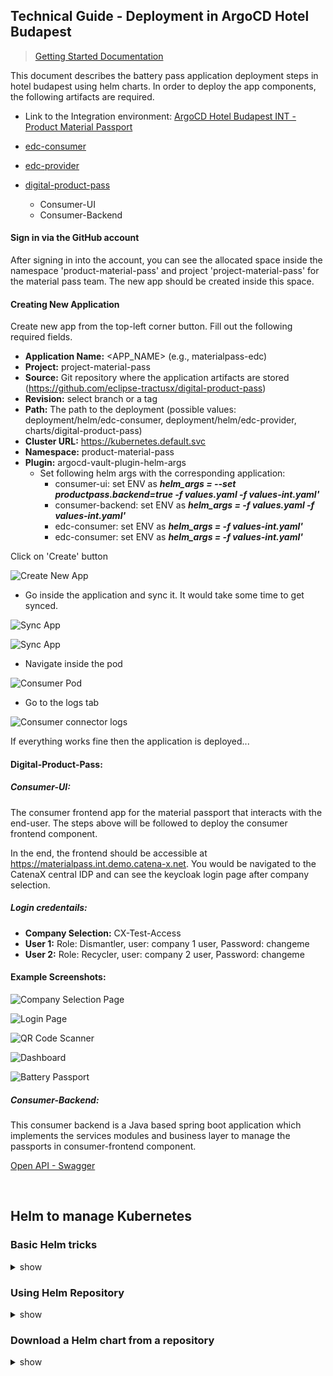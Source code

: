 <!--
  Catena-X - Product Passport Consumer Application
 
  Copyright (c) 2022, 2023 BASF SE, BMW AG, Henkel AG & Co. KGaA
 
  See the NOTICE file(s) distributed with this work for additional
  information regarding copyright ownership.
 
  This program and the accompanying materials are made available under the
  terms of the Apache License, Version 2.0 which is available at
  https://www.apache.org/licenses/LICENSE-2.0.
 
  Unless required by applicable law or agreed to in writing, software
  distributed under the License is distributed on an "AS IS" BASIS
  WITHOUT WARRANTIES OR CONDITIONS OF ANY KIND,
  either express or implied. See the
  License for the specific language govern in permissions and limitations
  under the License.
 
  SPDX-License-Identifier: Apache-2.0
-->

## Technical Guide - Deployment in ArgoCD Hotel Budapest


> [Getting Started Documentation](../docs/GETTING-STARTED.md)

This document describes the battery pass application deployment steps in hotel budapest using helm charts. In order to deploy the app components, the following artifacts are required. 

- Link to the Integration environment: [ArgoCD Hotel Budapest INT - Product Material Passport](https://argo.int.demo.catena-x.net)

- [edc-consumer](./helm/edc-consumer)

- [edc-provider](./helm/edc-provider)

- [digital-product-pass](../charts/digital-product-pass)
    - Consumer-UI
    - Consumer-Backend

#### Sign in via the GitHub account

After signing in into the account, you can see the allocated space inside the namespace 'product-material-pass' and project 'project-material-pass' for the material pass team. The new app should be created inside this space.

#### Creating New Application

Create new app from the top-left corner button.
Fill out the following required fields.
- **Application Name:** <APP_NAME> (e.g., materialpass-edc)
- **Project:** project-material-pass
- **Source:** Git repository where the application artifacts are stored (https://github.com/eclipse-tractusx/digital-product-pass)
- **Revision:** select branch or a tag
- **Path:** The path to the deployment (possible values: deployment/helm/edc-consumer, deployment/helm/edc-provider, charts/digital-product-pass)
- **Cluster URL:** https://kubernetes.default.svc
- **Namespace:** product-material-pass
- **Plugin:** argocd-vault-plugin-helm-args
    - Set following helm args with the corresponding application:
        - consumer-ui: set ENV as ***helm_args = --set productpass.backend=true -f values.yaml -f values-int.yaml'***
        - consumer-backend: set ENV as ***helm_args = -f values.yaml -f values-int.yaml'***
        - edc-consumer: set ENV as ***helm_args = -f values-int.yaml'***
        - edc-consumer: set ENV as ***helm_args = -f values-int.yaml'***

Click on 'Create' button

![Create New App](./images/create-app-with-vault-plugin.png)

- Go inside the application and sync it. It would take some time to get synced.

![Sync App](./images/sync-app.png)

![Sync App](./images/pod-sync.png)

- Navigate inside the pod

![Consumer Pod](./images/pod-consumer-ui.png)
- Go to the logs tab

![Consumer connector logs](./images/consumer-ui-logs.png)

If everything works fine then the application is deployed...

#### Digital-Product-Pass:

##### Consumer-UI:

The consumer frontend app for the material passport that interacts with the end-user. The steps above will be followed to deploy the consumer frontend component.

In the end, the frontend should be accessible at https://materialpass.int.demo.catena-x.net. You would be navigated to the CatenaX central IDP and can see the keycloak login page after company selection.

##### Login credentails:
- **Company Selection:** CX-Test-Access
- **User 1:** Role: Dismantler, user: company 1 user, Password: changeme
- **User 2:** Role: Recycler, user: company 2 user, Password: changeme

#### Example Screenshots:

![Company Selection Page](./images/company-selection.png)

![Login Page](./images/login.png)

![QR Code Scanner](./images/qr-code-scanner.png)

![Dashboard](./images/battery-pass-dashboard.png)

![Battery Passport](./images/battery-pass.png)

##### Consumer-Backend:

This consumer backend is a Java based spring boot application which implements the services modules and business layer to manage the passports in consumer-frontend component.

[Open API - Swagger](https://materialpass.int.demo.catena-x.net/swagger-ui/index.html)

<br />

## Helm to manage Kubernetes

### Basic Helm tricks

<details><summary>show</summary>
<p>

```bash
# Creating basic helm chart
helm create <CHART_NAME>

# Building chart dependencies
 helm dependency build <SOURCE>

# Updating chart dependencies
 helm dependency update <SOURCE>

# Installing helm release
helm install <CHART_NAME> -f myvalues.yaml ./SOURCE

# Uninstalling helm release
helm uninstall <CHART_NAME>

# Listing helm releases
helm list
```
<p>
</details>

### Using Helm Repository
<details><summary>show</summary>
<p>

```bash
helm repo add [NAME] [URL]  [flags]

helm repo list / helm repo ls

helm repo remove [REPO1] [flags]

helm repo update / helm repo up

helm repo update [REPO1] [flags]

helm repo index [DIR] [flags]
```
<p>
</details>

### Download a Helm chart from a repository 

<details><summary>show</summary>
<p>

```bash
helm pull [chart URL | repo/chartname] [...] [flags] ## this would download a helm, not install 
helm pull --untar [rep/chartname] # untar the chart after downloading it 
```

</p>
</details>
